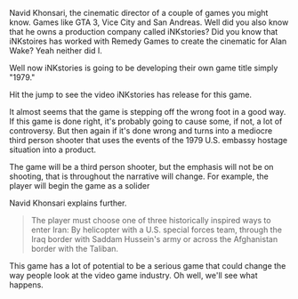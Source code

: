 

Navid Khonsari, the cinematic director of a couple of games you might know. Games like GTA 3, Vice City and San Andreas. Well did you also know that he owns a production company called iNKstories? Did you know that iNKstoires has worked with Remedy Games to create the cinematic for Alan Wake? Yeah neither did I.



Well now iNKstories is going to be developing their own game title simply "1979."



Hit the jump to see the video iNKstories has release for this game.



It almost seems that the game is stepping off the wrong foot in a good way. If this game is done right, it's probably going to cause some, if not, a lot of controversy. But then again if it's done wrong and turns into a mediocre third person shooter that uses the events of the 1979 U.S. embassy hostage situation into a product.







The game will be a third person shooter, but the emphasis will not be on shooting, that is throughout the narrative will change. For example, the player will begin the game as a solider



Navid Khonsari explains further.



> The player must choose one of three historically inspired ways to enter Iran: By helicopter with a U.S. special forces team, through the Iraq border with Saddam Hussein's army or across the Afghanistan border with the Taliban.



This game has a lot of potential to be a serious game that could change the way people look at the video game industry. Oh well, we'll see what happens.





